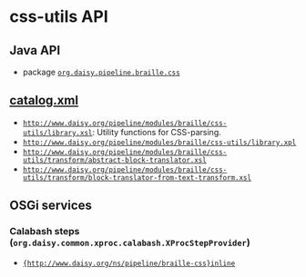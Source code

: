 # css-utils API

## Java API

- package <a href="java/org/daisy/pipeline/braille/css/" class="apidoc"><code>org.daisy.pipeline.braille.css</code></a>

## <a href="resources/META-INF/catalog.xml" class="source">catalog.xml</a>

- <a href="resources/xml/library.xsl" class="apidoc">`http://www.daisy.org/pipeline/modules/braille/css-utils/library.xsl`</a>: Utility functions for CSS-parsing.
- <a href="resources/xml/library.xpl" class="apidoc">`http://www.daisy.org/pipeline/modules/braille/css-utils/library.xpl`</a>
- <a href="resources/xml/transform/abstract-block-translator.xsl" class="apidoc">`http://www.daisy.org/pipeline/modules/braille/css-utils/transform/abstract-block-translator.xsl`</a>
- <a href="resources/xml/transform/block-translator-from-text-transform.xsl" class="apidoc">`http://www.daisy.org/pipeline/modules/braille/css-utils/transform/block-translator-from-text-transform.xsl`</a>

## OSGi services

### Calabash steps (`org.daisy.common.xproc.calabash.XProcStepProvider`)

- [`{http://www.daisy.org/ns/pipeline/braille-css}inline`](java/org/daisy/pipeline/braille/css/calabash/impl/CssInlineStep.java)



<link rev="dp2:doc" href="./"/>
<link rel="rdf:type" href="http://www.daisy.org/ns/pipeline/apidoc"/>
